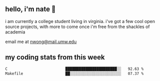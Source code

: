 ## hello, i'm nate 👋
i am currently a college student living in virginia. i've got a few cool open source projects, with more to come once i'm free from the shackles of academia 
 
email me at nwong@mail.umw.edu

## my coding stats from this week
<!--START_SECTION:waka-->

```txt
C                          ███████████████████████░░   92.63 %
Makefile                   ██░░░░░░░░░░░░░░░░░░░░░░░   07.37 %
```

<!--END_SECTION:waka-->
